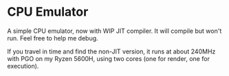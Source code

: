 # CPU Emulator

A simple CPU emulator, now with WIP JIT compiler. It will compile but won't run. Feel free to help me debug.

If you travel in time and find the non-JIT version, it runs at about 240MHz with PGO on my Ryzen 5600H,
using two cores (one for render, one for execution).

